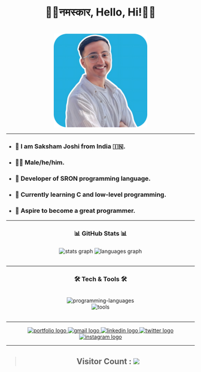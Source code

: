 <h1 align="center">🙏🏻नमस्कार, Hello, Hi!👋🏻</h1>

###

<br clear="both">

<div align="center">
  <img height="250" src="./assets/saksham-rounded-corner.png"  />
</div>

---

- ### 🔰 **I am Saksham Joshi from India 🇮🇳.**
- ### 👦🏻 **Male/he/him.**
- ### 🚩 **Developer of SRON programming language.**
- ### 🌱 **Currently learning C and low-level programming.**
- ### 🔰 **Aspire to become a great programmer.**
---


<h3 align="center">📊 GitHub Stats 📊</h3>

###
<div align="center">
  <img src="https://github-readme-stats.vercel.app/api?username=saksham-joshi&hide_title=false&hide_rank=false&show_icons=true&include_all_commits=true&count_private=true&disable_animations=false&theme=algolia&locale=en&hide_border=false" height="150" alt="stats graph"/>
  <img src="https://github-readme-stats.vercel.app/api/top-langs?username=saksham-joshi&locale=en&hide_title=false&layout=compact&card_width=320&langs_count=5&theme=algolia&hide_border=false" height="150" alt="languages graph"  />
</div>

<br both="center">

<div>

---

  <h3 align="center">🛠 Tech & Tools 🛠</h3>

  <br clear="both">

  <div align="center">
  <!-- <img src="https://cdn.jsdelivr.net/gh/devicons/devicon/icons/c/c-original.svg" height="30" alt="c logo"  />
  <img width="12" />
  <img src="https://cdn.jsdelivr.net/gh/devicons/devicon/icons/cplusplus/cplusplus-original.svg" height="30" alt="cplusplus logo"  />
  <img width="12" />
  <img src="https://cdn.jsdelivr.net/gh/devicons/devicon/icons/python/python-original.svg" height="30" alt="python logo"  />
  <img width="12" />
  <img src="https://cdn.jsdelivr.net/gh/devicons/devicon/icons/html5/html5-original.svg" height="30" alt="html5 logo"  />
  <img width="12" />
  <img src="https://cdn.jsdelivr.net/gh/devicons/devicon/icons/css3/css3-original.svg" height="30" alt="css3 logo"  />
  <img width="12" />
  <img src="https://cdn.jsdelivr.net/gh/devicons/devicon/icons/javascript/javascript-original.svg" height="30" alt="javascript logo"  /> -->
  <img src="https://skillicons.dev/icons?i=c,cpp,python,html,css,js" alt="programming-languages">
  
  <br clear="both">

  <img src="https://skillicons.dev/icons?i=vscode,visualstudio,linux,windows,flask,vercel,markdown" alt="tools">

  </div>


<br clear="both">

<!-- <div align="center">
  <img src="https://cdn.jsdelivr.net/gh/devicons/devicon/icons/vscode/vscode-original.svg" height="40" alt="vscode logo"  />
  <img width="12" />
  <img src="https://cdn.jsdelivr.net/gh/devicons/devicon/icons/git/git-original.svg" height="40" alt="git logo"  />
  <img width="12" />
  <img src="https://cdn.jsdelivr.net/gh/devicons/devicon/icons/visualstudio/visualstudio-plain.svg" height="40" alt="visualstudio logo"  />
  <img width="12" />
  <img src="https://cdn.jsdelivr.net/gh/devicons/devicon/icons/linux/linux-original.svg" height="40" alt="linux logo"  />
  <img width="12" />
  <img src="https://cdn.jsdelivr.net/gh/devicons/devicon/icons/windows8/windows8-original.svg" height="40" alt="windows8 logo"  />
  <img width="12" />
</div> -->

---


<div align="center">

  <!-- |=== PORTFOLIO URL ===| -->
  <a href="https://sakshamjoshi.vercel.app" target="_blank">
    <img src="https://img.shields.io/badge/my_portfolio-000?style=for-the-badge&logo=ko-fi&logoColor=white" height="35" alt="portfolio logo"  />
  </a>
  
  <!-- |=== EMAIL ===| -->
  <a href="mailto:social.sakshamjoshi@gmail.com" target="_blank">
    <img src="https://img.shields.io/static/v1?message=Gmail&logo=gmail&label=&color=D14836&logoColor=white&labelColor=&style=for-the-badge" height="35" alt="gmail logo"  />
  </a>

  <!-- |=== LINKEDIN PROFILE ===| -->
  <a href="https://www.linkedin.com/in/sakshamjoshi27/" target="_blank">
    <img src="https://img.shields.io/static/v1?message=LinkedIn&logo=linkedin&label=&color=0077B5&logoColor=white&labelColor=&style=for-the-badge" height="35" alt="linkedin logo"  />
  </a> 

  <!-- |=== X PROFILE ===| -->
  <a href="https://www.twitter.com/sakshamjoshi27/" target="_blank">
    <img src="https://img.shields.io/static/v1?message=Twitter&logo=twitter&label=&color=1DA1F2&logoColor=white&labelColor=&style=for-the-badge" height="35" alt="twitter logo"  />
  </a>
  
  <!-- |=== INSTAGRAM PROFILE ===| -->
   <a href="https://www.instagram.com/sakshamjoshi27/" target="_blank">
    <img src="https://img.shields.io/static/v1?message=Instagram&logo=instagram&label=&color=000FFF&logoColor=white&labelColor=&style=for-the-badge" height="35" alt="instagram logo"  />
  </a>

</div> 


---

> ### <h2 style="display:flex; justify-content:center; align-items:center" align="center">Visitor Count :&nbsp; <img src="https://profile-counter.glitch.me/saksham-joshi/count.svg?"/></h2>
